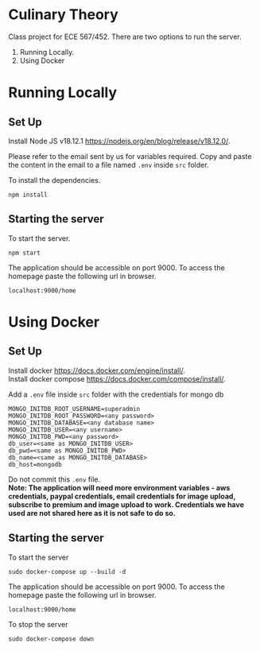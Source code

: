 # Culinary Theory
Class project for ECE 567/452. There are two options to run the server. 
1. Running Locally. 
2. Using Docker

# Running Locally
## Set Up
Install Node JS v18.12.1 https://nodejs.org/en/blog/release/v18.12.0/. 
  
  
Please refer to the email sent by us for variables required. Copy and paste the content in the email to a file named `.env` inside `src` folder. 
  
  
To install the dependencies. 
```
npm install
```

## Starting the server
To start the server. 
```
npm start
```
The application should be accessible on port 9000. To access the homepage paste the following url in browser.
```
localhost:9000/home
```

# Using Docker
## Set Up
Install docker https://docs.docker.com/engine/install/. <br>
Install docker compose https://docs.docker.com/compose/install/. 

Add a `.env` file inside `src` folder with the credentials for mongo db
```
MONGO_INITDB_ROOT_USERNAME=superadmin
MONGO_INITDB_ROOT_PASSWORD=<any password>
MONGO_INITDB_DATABASE=<any database name>
MONGO_INITDB_USER=<any username>
MONGO_INITDB_PWD=<any password>
db_user=<same as MONGO_INITDB_USER>
db_pwd=<same as MONGO_INITDB_PWD>
db_name=<same as MONGO_INITDB_DATABASE>
db_host=mongodb
```
Do not commit this `.env` file.  
**Note: The application will need more environment variables - aws credentials, paypal credentials, email credentials for image upload, subscribe to premium and image upload to work. Credentials we have used are not shared here as it is not safe to do so.**

## Starting the server
To start the server
```
sudo docker-compose up --build -d
```

The application should be accessible on port 9000. To access the homepage paste the following url in browser.
```
localhost:9000/home
```

To stop the server
```
sudo docker-compose down
```
